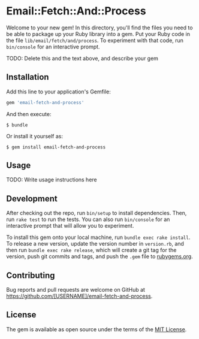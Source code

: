 # Email::Fetch::And::Process

Welcome to your new gem! In this directory, you'll find the files you need to be able to package up your Ruby library into a gem. Put your Ruby code in the file `lib/email/fetch/and/process`. To experiment with that code, run `bin/console` for an interactive prompt.

TODO: Delete this and the text above, and describe your gem

## Installation

Add this line to your application's Gemfile:

```ruby
gem 'email-fetch-and-process'
```

And then execute:

    $ bundle

Or install it yourself as:

    $ gem install email-fetch-and-process

## Usage

TODO: Write usage instructions here

## Development

After checking out the repo, run `bin/setup` to install dependencies. Then, run `rake test` to run the tests. You can also run `bin/console` for an interactive prompt that will allow you to experiment.

To install this gem onto your local machine, run `bundle exec rake install`. To release a new version, update the version number in `version.rb`, and then run `bundle exec rake release`, which will create a git tag for the version, push git commits and tags, and push the `.gem` file to [rubygems.org](https://rubygems.org).

## Contributing

Bug reports and pull requests are welcome on GitHub at https://github.com/[USERNAME]/email-fetch-and-process.

## License

The gem is available as open source under the terms of the [MIT License](https://opensource.org/licenses/MIT).
